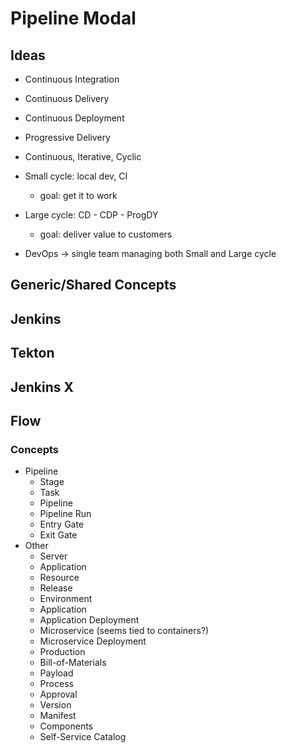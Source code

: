 # Pipeline Modal

## Ideas

* Continuous Integration
* Continuous Delivery
* Continuous Deployment
* Progressive Delivery

* Continuous, Iterative, Cyclic
* Small cycle: local dev, CI
    * goal: get it to work
* Large cycle: CD - CDP - ProgDY
    * goal: deliver value to customers

* DevOps -> single team managing both Small and Large cycle

## Generic/Shared Concepts

## Jenkins

## Tekton

## Jenkins X

## Flow

### Concepts

* Pipeline
    * Stage
    * Task
    * Pipeline
    * Pipeline Run
    * Entry Gate
    * Exit Gate
* Other
    * Server
    * Application
    * Resource
    * Release
    * Environment
    * Application
    * Application Deployment
    * Microservice (seems tied to containers?)
    * Microservice Deployment
    * Production
    * Bill-of-Materials
    * Payload
    * Process
    * Approval
    * Version
    * Manifest
    * Components
    * Self-Service Catalog

